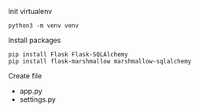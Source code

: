 Init virtualenv

    python3 -m venv venv

Install packages

    pip install Flask Flask-SQLAlchemy 
    pip install flask-marshmallow marshmallow-sqlalchemy




Create file
* app.py
* settings.py
